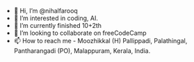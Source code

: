 - 👋 Hi, I’m @nihalfarooq
- 👀 I’m interested in coding, AI.
- 🌱 I’m currently finished 10+2th
- 💞️ I’m looking to collaborate on freeCodeCamp
- 📫 How to reach me - Moozhikkal (H) Pallippadi, Palathingal, Pantharangadi (PO), Malappuram, Kerala, India.

<!---
nihalfarooq/nihalfarooq is a ✨ special ✨ repository because its `README.md` (this file) appears on your GitHub profile.
You can click the Preview link to take a look at your changes.
--->
